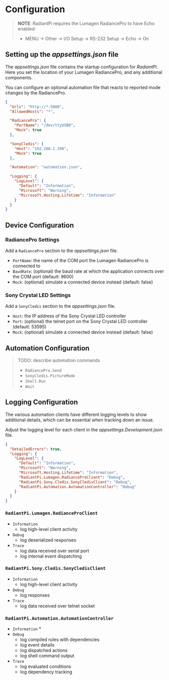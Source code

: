 # Configuration

> **NOTE**: RadiantPi requires the Lumagen RadiancePro to have Echo enabled:
> * MENU → Other → I/O Setup → RS-232 Setup → Echo → On

## Setting up the _appsettings.json_ file

The _appsettings.json_ file contains the startup configuration for _RadiantPi_. Here you set the location of your Lumagen RadiancePro, and any additional components.

You can configure an optional automation file that reacts to reported mode changes by the RadiancePro.

```json
{
  "Urls": "http://*:5000",
  "AllowedHosts": "*",

  "RadiancePro": {
    "PortName": "/dev/ttyUSB0",
    "Mock": true
  },

  "SonyCledis": {
    "Host": "192.168.1.190",
    "Mock": true
  },

  "Automation": "automation.json",

  "Logging": {
    "LogLevel": {
      "Default": "Information",
      "Microsoft": "Warning",
      "Microsoft.Hosting.Lifetime": "Information"
    }
  }
}
```

## Device Configuration

### RadiancePro Settings

Add a `RadiancePro` section to the _appsettings.json_ file.

* `PortName`: the name of the COM port the Lumagen RadiancePro is connected to
* `BaudRate`: (optional) the baud rate at which the application connects over the COM port (default: 9600)
* `Mock`: (optional) simulate a connected device instead (default: false)

### Sony Crystal LED Settings

Add a `SonyCledis` section to the _appsettings.json_ file.

* `Host`: the IP address of the Sony Crystal LED controller
* `Port`: (optional) the telnet port on the Sony Crystal LED controller (default: 53595)
* `Mock`: (optional) simulate a connected device instead (default: false)

## Automation Configuration

> TODO: describe automation commands
> * `RadiancePro.Send`
> * `SonyCledis.PictureMode`
> * `Shell.Run`
> * `Wait`

## Logging Configuration

The various automation clients have different logging levels to show additional details, which can be essential when tracking down an issue.

Adjust the logging level for each client in the _appsettings.Development.json_ file.

```json
{
  "DetailedErrors": true,
  "Logging": {
    "LogLevel": {
      "Default": "Information",
      "Microsoft": "Warning",
      "Microsoft.Hosting.Lifetime": "Information",
      "RadiantPi.Lumagen.RadianceProClient": "Debug",
      "RadiantPi.Sony.Cledis.SonyCledisClient": "Debug",
      "RadiantPi.Automation.AutomationController": "Debug"
    }
  }
}
```

### `RadiantPi.Lumagen.RadianceProClient`

* `Information`
    * log high-level client activity
* `Debug`
    * log deserialized responses
* `Trace`
    * log data received over serial port
    * log internal event dispatching

### `RadiantPi.Sony.Cledis.SonyCledisClient`

* `Information`
    * log high-level client activity
* `Debug`
    * log responses
* `Trace`
    * log data received over telnet socket

### `RadiantPi.Automation.AutomationController`

* `Information`
    *
* `Debug`
    * log compiled rules with dependencies
    * log event details
    * log dispatched actions
    * log shell command output
* `Trace`
    * log evaluated conditions
    * log dependency tracking
